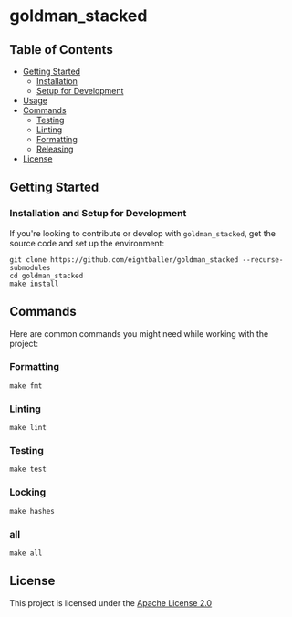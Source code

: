 # goldman_stacked



## Table of Contents

- [Getting Started](#getting-started)
  - [Installation](#installation)
  - [Setup for Development](#setup-for-development)
- [Usage](#usage)
- [Commands](#commands)
  - [Testing](#testing)
  - [Linting](#linting)
  - [Formatting](#formatting)
  - [Releasing](#releasing)
- [License](#license)

## Getting Started

### Installation and Setup for Development

If you're looking to contribute or develop with `goldman_stacked`, get the source code and set up the environment:

```shell
git clone https://github.com/eightballer/goldman_stacked --recurse-submodules
cd goldman_stacked
make install
```

## Commands

Here are common commands you might need while working with the project:

### Formatting

```shell
make fmt
```

### Linting

```shell
make lint
```

### Testing

```shell
make test
```

### Locking

```shell
make hashes
```

### all

```shell
make all
```

## License

This project is licensed under the [Apache License 2.0](https://www.apache.org/licenses/LICENSE-2.0)

